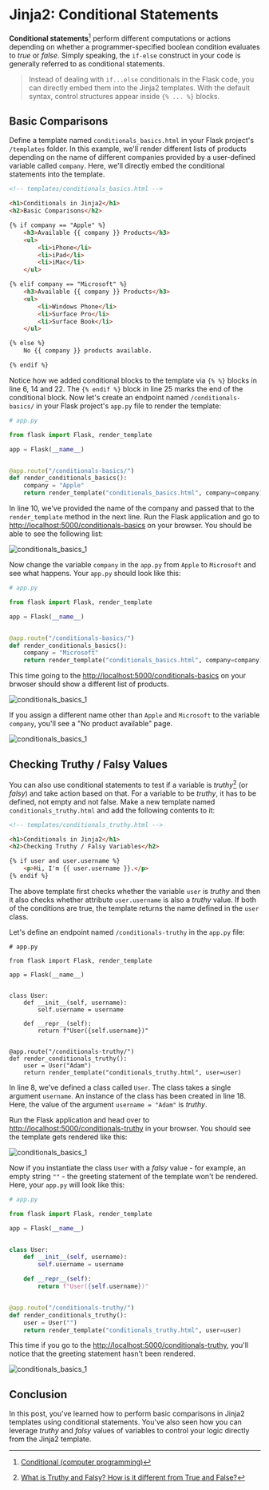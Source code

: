 # Jinja2: Conditional Statements

**Conditional statements**[^conditional-statements] perform different computations or actions depending on whether a programmer-specified boolean condition evaluates to *true* or *false*. Simply speaking, the `if-else` construct in your code is generally referred to as conditional statements.

> Instead of dealing with `if...else` conditionals in the Flask code, you can directly embed them into the Jinja2 templates. With the default syntax, control structures appear inside `{% ... %}` blocks.

## Basic Comparisons

Define a template named `conditionals_basics.html` in your Flask project's `/templates` folder. In this example, we'll render different lists of products depending on the name of different companies provided by a user-defined variable called `company`. Here, we'll directly embed the conditional statements into the template.

<!-- Lines to highlight: 6, 14, 23, 26 -->

```html
<!-- templates/conditionals_basics.html -->

<h1>Conditionals in Jinja2</h1>
<h2>Basic Comparisons</h2>

{% if company == "Apple" %}
    <h3>Available {{ company }} Products</h3>
    <ul>
        <li>iPhone</li>
        <li>iPad</li>
        <li>iMac</li>
    </ul>

{% elif company == "Microsoft" %}
    <h3>Available {{ company }} Products</h3>
    <ul>
        <li>Windows Phone</li>
        <li>Surface Pro</li>
        <li>Surface Book</li>
    </ul>

{% else %}
    No {{ company }} products available.

{% endif %}
```

Notice how we added conditional blocks to the template via `{% %}` blocks in line 6, 14 and 22. The `{% endif %}` block in line 25 marks the end of the conditional block. Now let's create an endpoint named `/conditionals-basics/` in your Flask project's `app.py` file to render the template:

<!-- Lines to highlight: 10, 11 -->

```python
# app.py

from flask import Flask, render_template

app = Flask(__name__)


@app.route("/conditionals-basics/")
def render_conditionals_basics():
    company = "Apple"
    return render_template("conditionals_basics.html", company=company)
```

In line 10, we've provided the name of the company and passed that to the `render_template` method in the next line. Run the Flask application and go to [http://localhost:5000/conditionals-basics](http://localhost:5000/conditionals-basics) on your browser. You should be able to see the following list:

![conditionals_basics_1](./assets/conditionals_basics_1.png)

Now change the variable `company` in the `app.py` from `Apple` to `Microsoft` and see what happens. Your `app.py` should look like this:

<!-- Lines to highlight: 10 -->

```python
# app.py

from flask import Flask, render_template

app = Flask(__name__)


@app.route("/conditionals-basics/")
def render_conditionals_basics():
    company = "Microsoft"
    return render_template("conditionals_basics.html", company=company)
```

This time going to the [http://localhost:5000/conditionals-basics](http://localhost:5000/conditionals-basics) on your brwoser should show a different list of products.

![conditionals_basics_1](./assets/conditionals_basics_2.png)

If you assign a different name other than `Apple` and `Microsoft` to the variable `company`, you'll see a "No product available" page.

![conditionals_basics_1](./assets/conditionals_basics_3.png)

## Checking Truthy / Falsy Values

You can also use conditional statements to test if a variable is *truthy*[^truthy-falsy] (or *falsy*) and take action based on that. For a variable to be *truthy*, it has to be defined, not empty and not false. Make a new template named `conditionals_truthy.html` and add the following contents to it:

<!-- Lines to highlight: 6, 8 -->

```html
<!-- templates/conditionals_truthy.html -->

<h1>Conditionals in Jinja2</h1>
<h2>Checking Truthy / Falsy Variables</h2>

{% if user and user.username %}
    <p>Hi, I'm {{ user.username }}.</p>
{% endif %}
```

The above template first checks whether the variable `user` is *truthy* and then it also checks whether attribute `user.username` is also a *truthy* value. If both of the conditions are true, the template returns the name defined in the `user` class.

Let's define an endpoint named `/conditionals-truthy` in the `app.py` file:

```python{8,19}
# app.py

from flask import Flask, render_template

app = Flask(__name__)


class User:
    def __init__(self, username):
        self.username = username

    def __repr__(self):
        return f"User({self.username})"


@app.route("/conditionals-truthy/")
def render_conditionals_truthy():
    user = User("Adam")
    return render_template("conditionals_truthy.html", user=user)
```

In line 8, we've defined a class called `User`. The class takes a single argument `username`. An instance of the class has been created in line 18. Here, the value of the argument `username = "Adam"` is *truthy*.

Run the Flask application and head over to [http://localhost:5000/conditionals-truthy](http://localhost:5000/conditionals-truthy) in your browser. You should see the template gets rendered like this:


![conditionals_basics_1](./assets/conditionals_truthy.png)

Now if you instantiate the class `User` with a *falsy* value - for example, an empty string `""` - the greeting statement of the template won't be rendered. Here, your `app.py` will look like this:

<!-- Lines to highlight: 8, 19 -->

```python
# app.py

from flask import Flask, render_template

app = Flask(__name__)


class User:
    def __init__(self, username):
        self.username = username

    def __repr__(self):
        return f"User({self.username})"


@app.route("/conditionals-truthy/")
def render_conditionals_truthy():
    user = User("")
    return render_template("conditionals_truthy.html", user=user)
```

This time if you go to the [http://localhost:5000/conditionals-truthy](http://localhost:5000/conditionals-truthy), you'll notice that the greeting statement hasn't been rendered.


![conditionals_basics_1](./assets/conditionals_falsy.png)

## Conclusion

In this post, you've learned how to perform basic comparisons in Jinja2 templates using conditional statements. You've also seen how you can leverage *truthy* and *falsy* values of variables to control your logic directly from the Jinja2 template.

[^conditional-statements]: [Conditional (computer programming)](https://en.wikipedia.org/wiki/Conditional_(computer_programming)#:~:text=In%20computer%20science%2C%20conditional%20statements,evaluates%20to%20true%20or%20false.)

[^truthy-falsy]: [What is Truthy and Falsy? How is it different from True and False?](https://stackoverflow.com/questions/39983695/what-is-truthy-and-falsy-how-is-it-different-from-true-and-false)
